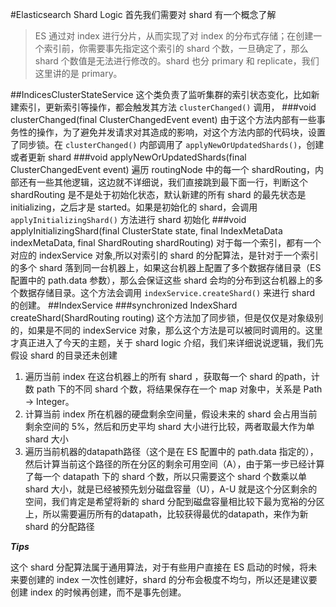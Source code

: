 #Elasticsearch Shard Logic
首先我们需要对 shard 有一个概念了解
> ES 通过对 index 进行分片，从而实现了对 index 的分布式存储；在创建一个索引前，你需要事先指定这个索引的 shard 个数，一旦确定了，那么 shard 个数值是无法进行修改的。shard 也分 primary 和 replicate，我们这里讲的是 primary。

##IndicesClusterStateService
这个类负责了监听集群的索引状态变化，比如新建索引，更新索引等操作，都会触发其方法 `clusterChanged()` 调用，
###void clusterChanged(final ClusterChangedEvent event)
由于这个方法内部有一些事务性的操作，为了避免并发请求对其造成的影响，对这个方法内部的代码块，设置了同步锁。在 `clusterChanged()` 内部调用了 `applyNewOrUpdatedShards()`，创建或者更新 shard
###void applyNewOrUpdatedShards(final ClusterChangedEvent event)
遍历 routingNode 中的每一个 shardRouting，内部还有一些其他逻辑，这边就不详细说，我们直接跳到最下面一行，判断这个 shardRouting 是不是处于初始化状态，默认新建的所有 shard 的最先状态是 initializing，之后才是 started。如果是初始化的 shard，会调用 `applyInitializingShard()` 方法进行 shard 初始化
###void applyInitializingShard(final ClusterState state, final IndexMetaData indexMetaData, final ShardRouting shardRouting)
对于每一个索引，都有一个对应的 indexService 对象,所以对索引的 shard 的分配算法，是针对于一个索引的多个 shard 落到同一台机器上，如果这台机器上配置了多个数据存储目录（ES 配置中的 path.data 参数），那么会保证这些 shard 会均的分布到这台机器上的多个数据存储目录。这个方法会调用 `indexService.createShard()` 来进行 shard 的创建。
##IndexService
###synchronized IndexShard createShard(ShardRouting routing)
这个方法加了同步锁，但是仅仅是对象级别的，如果是不同的 indexService 对象，那么这个方法是可以被同时调用的。这里才真正进入了今天的主题，关于 shard logic 介绍，我们来详细说说逻辑，我们先假设 shard 的目录还未创建

1. 遍历当前 index 在这台机器上的所有 shard ，获取每一个 shard 的path，计数 path 下的不同 shard 个数，将结果保存在一个 map 对象中，关系是 Path -> Integer。
2. 计算当前 index 所在机器的硬盘剩余空间量，假设未来的 shard 会占用当前剩余空间的 5%，然后和历史平均 shard 大小进行比较，两者取最大作为单 shard 大小
3. 遍历当前机器的datapath路径（这个是在 ES 配置中的 path.data 指定的），然后计算当前这个路径的所在分区的剩余可用空间（A），由于第一步已经计算了每一个 datapath 下的 shard 个数，所以只需要这个 shard 个数乘以单 shard 大小，就是已经被预先划分磁盘容量（U），A-U 就是这个分区剩余的空间，我们肯定是希望将新的 shard 分配到磁盘容量相比较下最为宽裕的分区上，所以需要遍历所有的datapath，比较获得最优的datapath，来作为新 shard 的分配路径

***Tips***

这个 shard 分配算法属于通用算法，对于有些用户直接在 ES 启动的时候，将未来要创建的 index 一次性创建好，shard 的分布会极度不均匀，所以还是建议要创建 index 的时候再创建，而不是事先创建。

